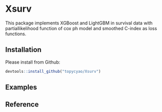 # Xsurv
This package implements XGBoost and LightGBM in survival data with partiallikelihood function of cox ph model and smoothed C-index as loss functions.
## Installation

Please install from Github:
``` r
devtools::install_github("topycyao/Xsurv")
```
## Examples


## Reference
